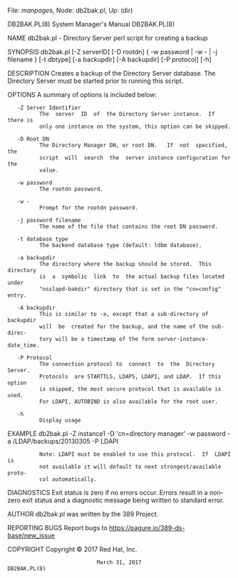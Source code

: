 File: *manpages*,  Node: db2bak.pl,  Up: (dir)

DB2BAK.PL(8)                System Manager's Manual               DB2BAK.PL(8)



NAME
       db2bak.pl - Directory Server perl script for creating a backup

SYNOPSIS
       db2bak.pl  [-Z serverID] [-D rootdn] { -w password | -w - | -j filename
       }  [-t dbtype] [-a backupdir] [-A backupdir] [-P protocol] [-h]

DESCRIPTION
       Creates a backup of  the  Directory  Server  database.   The  Directory
       Server must be started prior to running this script.

OPTIONS
       A summary of options is included below:

       -Z Server Identifier
              The  server  ID  of  the Directory Server instance.  If there is
              only one instance on the system, this option can be skipped.

       -D Root DN
              The Directory Manager DN, or root DN.   If  not  specified,  the
              script  will  search  the  server instance configuration for the
              value.

       -w password
              The rootdn password.

       -w -
              Prompt for the rootdn password.

       -j password filename
              The name of the file that contains the root DN password.

       -t database type
              The backend database type (default: ldbm database).

       -a backupdir
              The directory where the backup should be stored.  This directory
              is  a  symbolic  link  to  the actual backup files located under
              "nsslapd-bakdir" directory that is set in the "cn=config" entry.

       -A backupdir
              This is similar to -a, except that a sub-directory of  backupdir
              will  be  created for the backup, and the name of the sub-direc‐
              tory will be a timestamp of the form server-instance-date_time.

       -P Protocol
              The connection protocol to  connect  to  the  Directory  Server.
              Protocols  are STARTTLS, LDAPS, LDAPI, and LDAP.  If this option
              is skipped, the most secure protocol that is available is  used.
              For LDAPI, AUTOBIND is also available for the root user.

       -h
              Display usage

EXAMPLE
       db2bak.pl  -Z  instance1  -D  'cn=directory  manager'  -w  password  -a
       /LDAP/backups/20130305 -P LDAPI

              Note: LDAPI must be enabled to use this protocol.  If  LDAPI  is
              not available it will default to next strongest/available proto‐
              col automatically.

DIAGNOSTICS
       Exit status is zero if no errors occur.  Errors result  in  a  non-zero
       exit status and a diagnostic message being written to standard error.

AUTHOR
       db2bak.pl was written by the 389 Project.

REPORTING BUGS
       Report bugs to https://pagure.io/389-ds-base/new_issue

COPYRIGHT
       Copyright © 2017 Red Hat, Inc.



                                March 31, 2017                    DB2BAK.PL(8)
